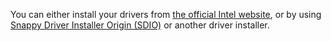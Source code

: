 You can either install your drivers from [the official Intel website](https://www.intel.com/content/www/us/en/support/products/80939/graphics.html#211969), or by using  [Snappy Driver Installer Origin (SDIO)](https://www.glenn.delahoy.com/snappy-driver-installer-origin) or another driver installer.
